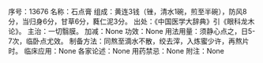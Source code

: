 序号：13676
名称：石点膏
组成：黄连3钱（锉，清水1碗，煎至半碗），防风8分，当归身6分，甘草6分，蕤仁泥3分。
出处：《中国医学大辞典》引《眼科龙木论》。
主治：一切翳膜。
加减：None
功效：None
用法用量：须静心点之，日5-7次，临卧点尤效。
制备方法：同熬至滴水不散，绞去滓，入炼蜜少许，再熬片时。
临床应用：None
各家论述：None
用药禁忌：None
附注：None
